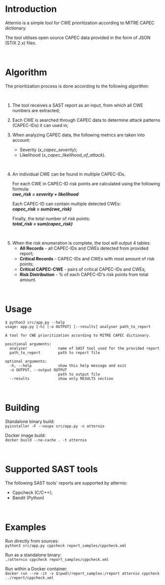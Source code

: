 # Introduction
Atternio is a simple tool for CWE prioritization according to MITRE CAPEC dictionary.

The tool utilises open source CAPEC data provided in the form of JSON (STIX 2.x) files.



<br>

# Algorithm
The prioritization process is done according to the following algorithm: 

<br>

1)  The tool receives a SAST report as an input, from which all CWE numbers are extracted;

2)  Each CWE is searched through CAPEC data to determine attack patterns (CAPEC-IDs) it can used in;

3) When analyzing CAPEC data, the following metrics are taken into account:
   * Severity (*x_capec_severity*);
   * Likelihood (*x_capec_likelihood_of_attack*).

<br>

4) An individual CWE can be found in multiple CAPEC-IDs. <br>

   For each CWE in CAPEC-ID risk points are calculated using the following formula: <br>
   ***cwe_risk = severity + likelihood***

   Each CAPEC-ID can contain multiple detected CWEs: <br>
   ***capec_risk = sum(cwe_risk)***

   Finally, the total number of risk points: <br>
   ***total_risk = sum(capec_risk)***

<br>

5) When the risk enumeration is complete, the tool will output 4 tables: <br>
   * **All Records** - all CAPEC-IDs and CWEs detected from provided report;
   * **Critical Records** - CAPEC-IDs and CWEs with most amount of risk points;
   * **Critical CAPEC-CWE** - pairs of critical CAPEC-IDs and CWEs;
   * **Risk Distribution** - % of each CAPEC-ID's risk points from total amount.



<br>

# Usage
```
$ python3 src/app.py --help
usage: app.py [-h] [-o OUTPUT] [--results] analyser path_to_report

A tool for CWE prioritization according to MITRE CAPEC dictionary.

positional arguments:
  analyser              name of SAST tool used for the provided report
  path_to_report        path to report file

optional arguments:
  -h, --help            show this help message and exit
  -o OUTPUT, --output OUTPUT
                        path to output file
  --results             show only RESULTS section
 ```

<br>

# Building
Standalone binary build: <br>
`pyinstaller -F --noupx src/app.py -n atternio`

Docker image build: <br>
`docker build --no-cache . -t atternio`

<br>

# Supported SAST tools
The following SAST tools' reports are supported by atternio:
* Cppcheck (C/C++);
* Bandit (Python)

<br>

# Examples
Run directly from sources: <br>
`python3 src/app.py cppcheck report_samples/cppcheck.xml`

Run as a standalone binary: <br>
`./atternio cppcheck report_samples/cppcheck.xml`

Run within a Docker container: <br>
`docker run --rm -it -v $(pwd)/report_samples:/report atternio cppcheck ../report/cppcheck.xml`
